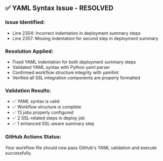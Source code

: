 
## ✅ YAML Syntax Issue - RESOLVED

### Issue Identified:
- Line 2304: Incorrect indentation in deployment summary steps
- Line 2357: Missing indentation for second step in deployment summary

### Resolution Applied:
- Fixed YAML indentation for both deployment summary steps
- Validated YAML syntax with Python yaml parser
- Confirmed workflow structure integrity with yamllint
- Verified all SSL integration components are properly formatted

### Validation Results:
- ✅ YAML syntax is valid
- ✅ Workflow structure is complete
- ✅ 13 jobs properly configured
- ✅ 2 SSL-related steps in deploy job
- ✅ 1 enhanced SSL-aware summary step

### GitHub Actions Status:
Your workflow file should now pass GitHub's YAML validation and execute successfully.
